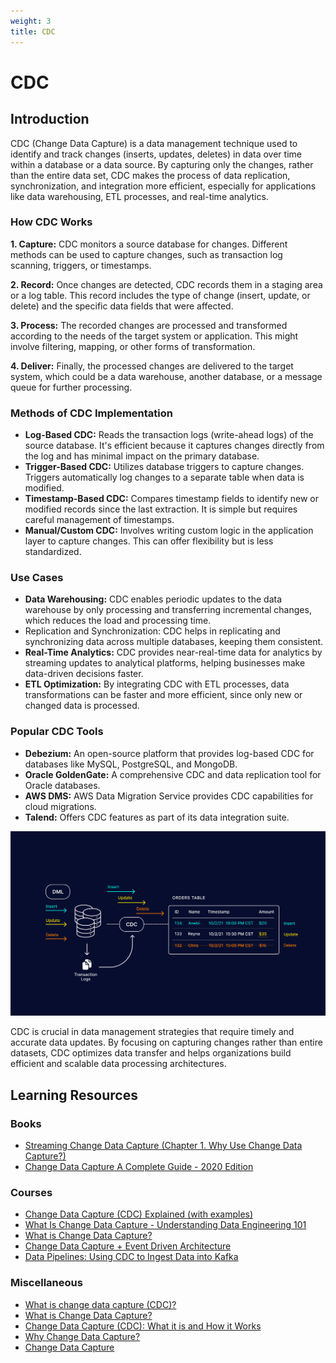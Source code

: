 ```yaml
---
weight: 3
title: CDC
---
```


# CDC

## Introduction

CDC (Change Data Capture) is a data management technique used to identify and track changes (inserts, updates, deletes) in data over time within a database or a data source. By capturing only the changes, rather than the entire data set, CDC makes the process of data replication, synchronization, and integration more efficient, especially for applications like data warehousing, ETL processes, and real-time analytics.

### How CDC Works
**1. Capture:** CDC monitors a source database for changes. Different methods can be used to capture changes, such as transaction log scanning, triggers, or timestamps.

**2. Record:** Once changes are detected, CDC records them in a staging area or a log table. This record includes the type of change (insert, update, or delete) and the specific data fields that were affected.

**3. Process:** The recorded changes are processed and transformed according to the needs of the target system or application. This might involve filtering, mapping, or other forms of transformation.

**4. Deliver:** Finally, the processed changes are delivered to the target system, which could be a data warehouse, another database, or a message queue for further processing.

### Methods of CDC Implementation
- **Log-Based CDC:** Reads the transaction logs (write-ahead logs) of the source database. It's efficient because it captures changes directly from the log and has minimal impact on the primary database.
- **Trigger-Based CDC:** Utilizes database triggers to capture changes. Triggers automatically log changes to a separate table when data is modified.
- **Timestamp-Based CDC:** Compares timestamp fields to identify new or modified records since the last extraction. It is simple but requires careful management of timestamps.
- **Manual/Custom CDC:** Involves writing custom logic in the application layer to capture changes. This can offer flexibility but is less standardized.
  
### Use Cases
- **Data Warehousing:** CDC enables periodic updates to the data warehouse by only processing and transferring incremental changes, which reduces the load and processing time.
- Replication and Synchronization: CDC helps in replicating and synchronizing data across multiple databases, keeping them consistent.
- **Real-Time Analytics:** CDC provides near-real-time data for analytics by streaming updates to analytical platforms, helping businesses make data-driven decisions faster.
- **ETL Optimization:** By integrating CDC with ETL processes, data transformations can be faster and more efficient, since only new or changed data is processed.

### Popular CDC Tools
- **Debezium:** An open-source platform that provides log-based CDC for databases like MySQL, PostgreSQL, and MongoDB.
- **Oracle GoldenGate:** A comprehensive CDC and data replication tool for Oracle databases.
- **AWS DMS:** AWS Data Migration Service provides CDC capabilities for cloud migrations.
- **Talend:** Offers CDC features as part of its data integration suite.

![CDC (Change Data Capture)](cdc.png)

CDC is crucial in data management strategies that require timely and accurate data updates. By focusing on capturing changes rather than entire datasets, CDC optimizes data transfer and helps organizations build efficient and scalable data processing architectures.


## Learning Resources

### Books
- [Streaming Change Data Capture (Chapter 1. Why Use Change Data Capture?)](https://www.oreilly.com/library/view/streaming-change-data/9781492032526/)
- [Change Data Capture A Complete Guide - 2020 Edition](https://www.amazon.com/Change-Data-Capture-Complete-Guide/dp/1867403692)

### Courses
- [Change Data Capture (CDC) Explained (with examples)](https://www.youtube.com/watch?v=5KN_feUhtTM)
- [What Is Change Data Capture - Understanding Data Engineering 101](https://www.youtube.com/watch?v=hNJCxF3IWC4)
- [What is Change Data Capture?](https://www.youtube.com/watch?v=1PuP-z1T-Cs)
- [Change Data Capture + Event Driven Architecture](https://www.youtube.com/watch?v=ARWNnnDGPag)
- [Data Pipelines: Using CDC to Ingest Data into Kafka](https://www.youtube.com/watch?v=T6PAcWtoHTo)

### Miscellaneous
- [What is change data capture (CDC)?](https://www.redhat.com/en/topics/integration/what-is-change-data-capture)
- [What is Change Data Capture?](https://medium.com/@andrew.macconnell/using-change-data-capture-9548ff7b41e3)
- [Change Data Capture (CDC): What it is and How it Works](https://www.striim.com/blog/change-data-capture-cdc-what-it-is-and-how-it-works/)
- [Why Change Data Capture?](https://www.confluent.io/learn/change-data-capture/)
- [Change Data Capture](https://www.qlik.com/us/change-data-capture/cdc-change-data-capture)
